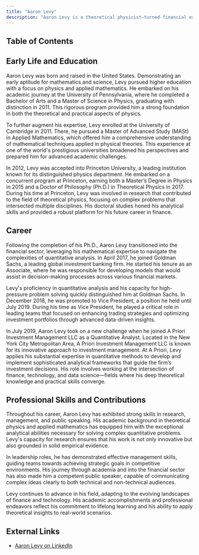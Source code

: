 ```yaml
---
title: "Aaron Levy"
description: "Aaron Levy is a theoretical physicist-turned-financial expert with a rich background in mathematics and physics now driving innovative strategies in New York City."
---
```




## Table of Contents

## Early Life and Education

Aaron Levy was born and raised in the United States. Demonstrating an early aptitude for mathematics and science, Levy pursued higher education with a focus on physics and applied mathematics. He embarked on his academic journey at the University of Pennsylvania, where he completed a Bachelor of Arts and a Master of Science in Physics, graduating with distinction in 2011. This rigorous program provided him a strong foundation in both the theoretical and practical aspects of physics.

To further augment his expertise, Levy enrolled at the University of Cambridge in 2011. There, he pursued a Master of Advanced Study (MASt) in Applied Mathematics, which offered him a comprehensive understanding of mathematical techniques applied in physical theories. This experience at one of the world's prestigious universities broadened his perspectives and prepared him for advanced academic challenges.

In 2012, Levy was accepted into Princeton University, a leading institution known for its distinguished physics department. He embarked on a concurrent program at Princeton, earning both a Master’s Degree in Physics in 2015 and a Doctor of Philosophy (Ph.D.) in Theoretical Physics in 2017. During his time at Princeton, Levy was involved in research that contributed to the field of theoretical physics, focusing on complex problems that intersected multiple disciplines. His doctoral studies honed his analytical skills and provided a robust platform for his future career in finance.

## Career

Following the completion of his Ph.D., Aaron Levy transitioned into the financial sector, leveraging his mathematical expertise to navigate the complexities of quantitative analysis. In April 2017, he joined Goldman Sachs, a leading global investment banking firm. He started his tenure as an Associate, where he was responsible for developing models that would assist in decision-making processes across various financial markets.

Levy's proficiency in quantitative analysis and his capacity for high-pressure problem solving quickly distinguished him at Goldman Sachs. In December 2018, he was promoted to Vice President, a position he held until July 2019. During his time as Vice President, he played a critical role in leading teams that focused on enhancing trading strategies and optimizing investment portfolios through advanced data-driven insights.

In July 2019, Aaron Levy took on a new challenge when he joined A Priori Investment Management LLC as a Quantitative Analyst. Located in the New York City Metropolitan Area, A Priori Investment Management LLC is known for its innovative approach to investment management. At A Priori, Levy applies his substantial expertise in quantitative methods to develop and implement sophisticated analytical frameworks that guide the firm’s investment decisions. His role involves working at the intersection of finance, technology, and data science—fields where his deep theoretical knowledge and practical skills converge.

## Professional Skills and Contributions

Throughout his career, Aaron Levy has exhibited strong skills in research, management, and public speaking. His academic background in theoretical physics and applied mathematics has equipped him with the exceptional analytical abilities necessary for solving complex quantitative problems. Levy's capacity for research ensures that his work is not only innovative but also grounded in solid empirical evidence. 

In leadership roles, he has demonstrated effective management skills, guiding teams towards achieving strategic goals in competitive environments. His journey through academia and into the financial sector has also made him a competent public speaker, capable of communicating complex ideas clearly to both technical and non-technical audiences.

Levy continues to advance in his field, adapting to the evolving landscapes of finance and technology. His academic accomplishments and professional endeavors reflect his commitment to lifelong learning and his ability to apply theoretical insights to real-world scenarios.

## External Links

- [Aaron Levy on LinkedIn](www.linkedin.com/in/aaron-levy-83b1a041)